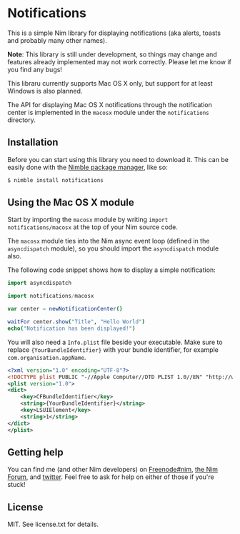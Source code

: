 # Notifications

This is a simple Nim library for displaying notifications
(aka alerts, toasts and probably many other names).

**Note**: This library is still under development, so things may change
and features already implemented may not work correctly. Please
let me know if you find any bugs!

This libraru currently supports Mac OS X only, but support for at least
Windows is also planned.

The API for displaying Mac OS X notifications through the notification
center is implemented in the ``macosx`` module under the ``notifications``
directory.

## Installation

Before you can start using this library you need to download it.
This can be easily done with the
[Nimble package manager](https://github.com/nim-lang/nimble), like so:

```bash
$ nimble install notifications
```

## Using the Mac OS X module

Start by importing the ``macosx`` module by writing
``import notifications/macosx`` at the top of your Nim source code.

The ``macosx`` module ties into the Nim async event loop (defined in the
``asyncdispatch`` module), so you should import the ``asyncdispatch`` module
also.

The following code snippet shows how to display a simple notification:

```nim
import asyncdispatch

import notifications/macosx

var center = newNotificationCenter()

waitFor center.show("Title", "Hello World")
echo("Notification has been displayed!")
```

You will also need a ``Info.plist`` file beside your executable. Make sure
to replace ``{YourBundleIdentifier}`` with your bundle identifier, for example
``com.organisation.appName``.

```xml
<?xml version="1.0" encoding="UTF-8"?>
<!DOCTYPE plist PUBLIC "-//Apple Computer//DTD PLIST 1.0//EN" "http://www.apple.com/DTDs/PropertyList-1.0.dtd">
<plist version="1.0">
<dict>
    <key>CFBundleIdentifier</key>
    <string>{YourBundleIdentifier}</string>
    <key>LSUIElement</key>
    <string>1</string>
</dict>
</plist>
```

## Getting help

You can find me (and other Nim developers) on
[Freenode#nim](https://webchat.freenode.net/?channels=nim),
[the Nim Forum](http://forum.nim-lang.org),
and [twitter](twitter.com/d0m96). Feel free to ask for help on either of those
if you're stuck!

## License

MIT. See license.txt for details.